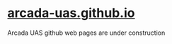 # [arcada-uas.github.io](https://arcada-uas.github.io/)

Arcada UAS github web pages are under construction
